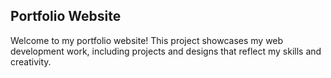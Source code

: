 ## Portfolio Website

Welcome to my portfolio website! This project showcases my web development work, including projects and designs that reflect my skills and creativity.
